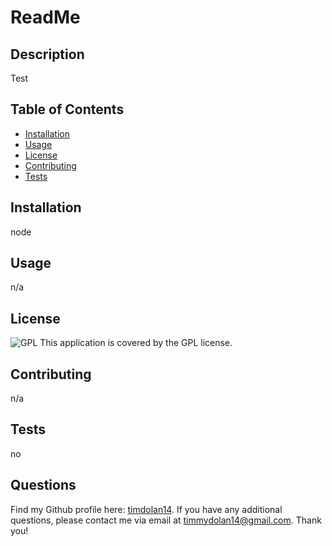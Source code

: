 
# ReadMe
## Description 
Test
## Table of Contents 
- [Installation](#installation)
- [Usage](#usage)
- [License](#license)
- [Contributing](#contributing)
- [Tests](#tests)
## Installation
node
## Usage 
n/a
## License
![GPL](https://img.shields.io/badge/license-GPL-blue.svg)
This application is covered by the GPL license.
## Contributing
n/a
## Tests
no
## Questions
Find my Github profile here: [timdolan14](https://github.com/timdolan14).
If you have any additional questions, please contact me via email at timmydolan14@gmail.com.
Thank you!
